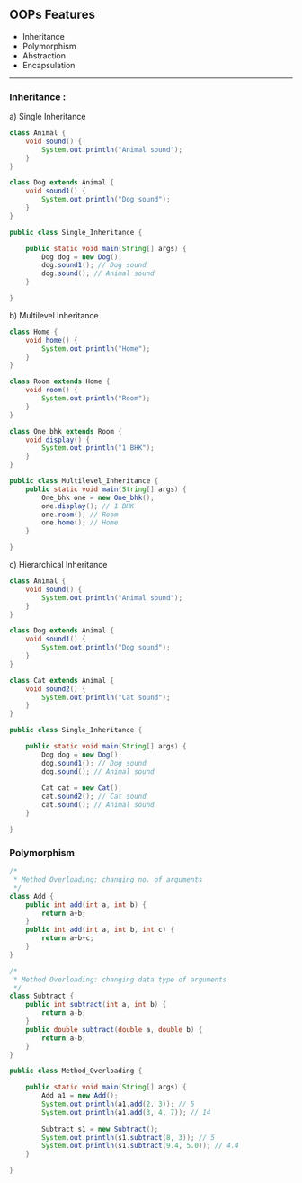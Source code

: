 ## OOPs Features

- Inheritance
- Polymorphism
- Abstraction
- Encapsulation


------------------------------------------------------------------------------------------------------------------------------------------------------


### Inheritance :

a) Single Inheritance

```java
class Animal {
	void sound() {
		System.out.println("Animal sound");
	}
}

class Dog extends Animal {
	void sound1() {
		System.out.println("Dog sound");
	}
}

public class Single_Inheritance {

	public static void main(String[] args) {
		Dog dog = new Dog();
		dog.sound1(); // Dog sound
		dog.sound(); // Animal sound
	}

}

```

b) Multilevel Inheritance

```java
class Home {
	void home() {
		System.out.println("Home");
	}
}

class Room extends Home {
	void room() {
		System.out.println("Room");
	}
}

class One_bhk extends Room {
	void display() {
		System.out.println("1 BHK");
	}
}

public class Multilevel_Inheritance {
	public static void main(String[] args) {
		One_bhk one = new One_bhk();
		one.display(); // 1 BHK
		one.room(); // Room
		one.home(); // Home
	}

}

```


c) Hierarchical Inheritance


```java
class Animal {
	void sound() {
		System.out.println("Animal sound");
	}
}

class Dog extends Animal {
	void sound1() {
		System.out.println("Dog sound");
	}
}

class Cat extends Animal {
	void sound2() {
		System.out.println("Cat sound");
	}
}

public class Single_Inheritance {

	public static void main(String[] args) {
		Dog dog = new Dog();
		dog.sound1(); // Dog sound
		dog.sound(); // Animal sound
		
		Cat cat = new Cat();
		cat.sound2(); // Cat sound
		cat.sound(); // Animal sound
	}

}

```


### Polymorphism 


```java
/*
 * Method Overloading: changing no. of arguments
 */
class Add {
	public int add(int a, int b) {
		return a+b;
	}
	public int add(int a, int b, int c) {
		return a+b+c;
	}
}

/*
 * Method Overloading: changing data type of arguments
 */
class Subtract {
	public int subtract(int a, int b) {
		return a-b;
	}
	public double subtract(double a, double b) {
		return a-b;
	}
}

public class Method_Overloading {

	public static void main(String[] args) {
		Add a1 = new Add();
		System.out.println(a1.add(2, 3)); // 5
		System.out.println(a1.add(3, 4, 7)); // 14
		
		Subtract s1 = new Subtract();
		System.out.println(s1.subtract(8, 3)); // 5
		System.out.println(s1.subtract(9.4, 5.0)); // 4.4
	}

}

```




